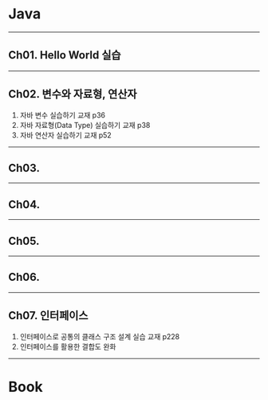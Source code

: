 # Java
---
## Ch01. Hello World 실습
---
## Ch02. 변수와 자료형, 연산자
1. 자바 변수 실습하기 교재 p36
2. 자바 자료형(Data Type) 실습하기 교재 p38
3. 자바 연산자 실습하기 교재 p52
---
## Ch03. 
---
## Ch04. 
---
## Ch05. 
---
## Ch06. 
---
## Ch07. 인터페이스
1. 인터페이스로 공통의 클래스 구조 설계 실습 교재 p228
2. 인터페이스를 활용한 결합도 완화
---
# Book
